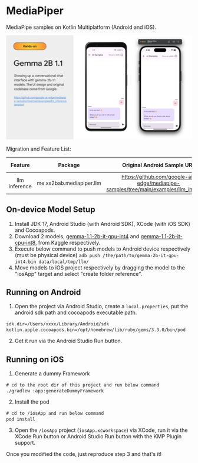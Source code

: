 # MediaPiper

MediaPipe samples on Kotlin Multiplatform (Android and iOS).

![](./media/llm-gemma-2b.jpg)

Migration and Feature List:

|    Feature     | Package | Original Android Sample URL| Additional Setup|
|:--------------:|:---:|:---:|:---:|
| llm inference  | me.xx2bab.mediapiper.llm |https://github.com/google-ai-edge/mediapipe-samples/tree/main/examples/llm_inference|For Android:|


## On-device Model Setup

1. Install JDK 17, Android Studio (with Android SDK), XCode (with iOS SDK) and Cocoapods.
2. Download 2 models, [gemma-1.1-2b-it-gpu-int4](https://www.kaggle.com/models/google/gemma/tfLite/gemma-1.1-2b-it-gpu-int4) and [gemma-1.1-2b-it-cpu-int8](https://www.kaggle.com/models/google/gemma/tfLite/gemma-1.1-2b-it-cpu-int8), from Kaggle respectively.
3. Execute below command to push models to Android device respectively (must be physical device) ```adb push /the/path/to/gemma-2b-it-gpu-int4.bin data/local/tmp/llm/```
4. Move models to iOS project respectively by dragging the model to the "iosApp" target and select "create folder reference".

## Running on Android

1. Open the project via Android Studio, create a ```local.properties```, put the android sdk path and cocoapods executable path.

```
sdk.dir=/Users/xxxx/Library/Android/sdk
kotlin.apple.cocoapods.bin=/opt/homebrew/lib/ruby/gems/3.3.0/bin/pod
```

2. Get it run via the Android Studio Run button.

## Running on iOS

1. Generate a dummy Framework

```shell
# cd to the root dir of this project and run below command
./gradlew :app:generateDummyFramework
```

2. Install the pod
```shell
# cd to /iosApp and run below command
pod install
```

3. Open the `/iosApp` project (`iosApp.xcworkspace`) via XCode, run it via the XCode Run button or Android Studio Run button with the KMP Plugin support. 

Once you modified the code, just reproduce step 3 and that's it!
